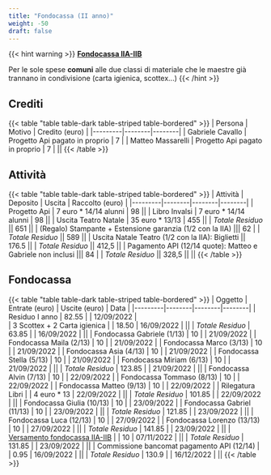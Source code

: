 ```yaml
---
title: "Fondocassa (II anno)"
weight: -50
draft: false
---
```


{{< hint warning >}}
<a href="/fondocassa/comune">**Fondocassa IIA-IIB**</a>

Per le sole spese **comuni** alle due classi di materiale che le maestre già trannano in condivisione (carta igienica, scottex...)
{{< /hint >}}

## Crediti

{{< table "table table-dark table-striped table-bordered" >}}
| Persona | Motivo | Credito (euro) |
|---------|--------|--------|
| Gabriele Cavallo | Progetto Api pagato in proprio | 7 |
| Matteo Massarelli | Progetto Api pagato in proprio | 7 |
||
{{< /table >}}

## Attività

{{< table "table table-dark table-striped table-bordered" >}}
| Attività | Deposito | Uscita | Raccolto (euro) |
|---------|--------|--------|--------|
| Progetto Api | 7 euro * 14/14 alunni | 98 ||
| Libro Invalsi | 7 euro * 14/14 alunni | 98 ||
| Uscita Teatro Natale | 35 euro * 13/13 | 455 ||
| *Totale Residuo* || 651 ||
| (Regalo) Stampante + Estensione garanzia (1/2 con la IIA) ||| 62 |
| *Totale Residuo* || 589 ||
| Uscita Natale Teatro (1/2 con la IIA): Biglietti || 176.5 ||
| *Totale Residuo* || 412,5 ||
| Pagamento API (12/14 quote): Matteo e Gabriele non inclusi ||| 84 |
| *Totale Residuo* || 328,5 ||
||
{{< /table >}}

## Fondocassa

{{< table "table table-dark table-striped table-bordered" >}}
| Oggetto | Entrate (euro) | Uscite (euro) | Data |
|---------|--------|--------|--------|
| Residuo I anno | 82.55 | | 12/09/2022 |   
| 3 Scottex + 2 Carta igienica | | 18.50 | 16/09/2022 |
||
| *Totale Residuo* | 63.85 | | 16/09/2022 |
||
| Fondocassa Gabriele (1/13) | 10 | | 21/09/2022 |
| Fondocassa Maila (2/13) | 10 | | 21/09/2022 |
| Fondocassa Marco (3/13) | 10 | | 21/09/2022 |
| Fondocassa Asia (4/13) | 10 | | 21/09/2022 |
| Fondocassa Stella (5/13) | 10 | | 21/09/2022 |
| Fondocassa Miriam (6/13) | 10 | | 21/09/2022 |
||
| *Totale Residuo* | 123.85 | | 21/09/2022 |
||
| Fondocassa Alvin (7/13) | 10 | | 22/09/2022 |
| Fondocassa Tommaso (8/13) | 10 | | 22/09/2022 |
| Fondocassa Matteo (9/13) | 10 | | 22/09/2022 |
| Rilegatura Libri | | 4 euro * 13 | 22/09/2022 |
||
| *Totale Residuo* | 101.85 | | 22/09/2022 |
||
| Fondocassa Giulia (10/13) | 10 | | 23/09/2022 |
| Fondocassa Gabriel (11/13) | 10 | | 23/09/2022 |
||
| *Totale Residuo* | 121.85 | | 23/09/2022 |
||
| Fondocassa Luca (12/13) | 10 | | 27/09/2022 |
| Fondocassa Lorenzo (13/13) | 10 | | 27/09/2022 |
||
| *Totale Residuo* | 141.85 | | 23/09/2022 |
||
| <a href="/fondocassa/comune">Versamento fondocassa IIA-IIB</a> | | 10 | 07/11/2022 |
||
| *Totale Residuo* | 131.85 | | 23/09/2022 |
||
| Commissione bancomat pagamento API (12/14) | | 0.95 | 16/09/2022 |
||
| *Totale Residuo* | 130.9 | | 16/12/2022 |
||
{{< /table >}}
